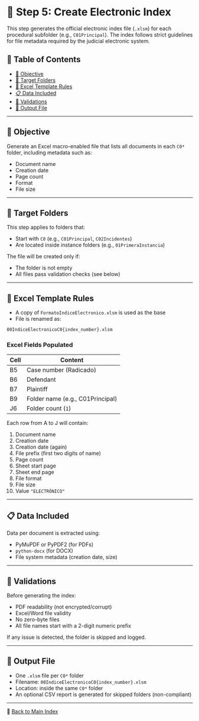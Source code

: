 # 📑 Step 5: Create Electronic Index

This step generates the official electronic index file (`.xlsm`) for each
procedural subfolder (e.g., `C01Principal`). The index follows strict
guidelines for file metadata required by the judicial electronic system.

## 📑 Table of Contents

- [🎯 Objective](#-objective)
- [📁 Target Folders](#-target-folders)
- [📄 Excel Template Rules](#-excel-template-rules)
- [📋 Data Included](#-data-included)
- [🧪 Validations](#-validations)
- [📝 Output File](#-output-file)

---

## 🎯 Objective

Generate an Excel macro-enabled file that lists all documents in each
`C0*` folder, including metadata such as:

- Document name
- Creation date
- Page count
- Format
- File size

---

## 📁 Target Folders

This step applies to folders that:

- Start with `C0` (e.g., `C01Principal`, `C02Incidentes`)
- Are located inside instance folders (e.g., `01PrimeraInstancia`)

The file will be created only if:

- The folder is not empty
- All files pass validation checks (see below)

---

## 📄 Excel Template Rules

- A copy of `FormatoIndiceElectronico.xlsm` is used as the base
- File is renamed as:

```bash
00IndiceElectronicoC0{index_number}.xlsm
```

### Excel Fields Populated

| Cell | Content                            |
|------|-------------------------------------|
| B5   | Case number (Radicado)             |
| B6   | Defendant                           |
| B7   | Plaintiff                           |
| B9   | Folder name (e.g., C01Principal)   |
| J6   | Folder count (`1`)                 |

Each row from A to J will contain:

1. Document name
2. Creation date
3. Creation date (again)
4. File prefix (first two digits of name)
5. Page count
6. Sheet start page
7. Sheet end page
8. File format
9. File size
10. Value `"ELECTRÓNICO"`

---

## 📋 Data Included

Data per document is extracted using:

- PyMuPDF or PyPDF2 (for PDFs)
- `python-docx` (for DOCX)
- File system metadata (creation date, size)

---

## 🧪 Validations

Before generating the index:

- PDF readability (not encrypted/corrupt)
- Excel/Word file validity
- No zero-byte files
- All file names start with a 2-digit numeric prefix

If any issue is detected, the folder is skipped and logged.

---

## 📝 Output File

- One `.xlsm` file per `C0*` folder
- Filename: `00IndiceElectronicoC0{index_number}.xlsm`
- Location: inside the same `C0*` folder
- An optional CSV report is generated for skipped folders (non-compliant)

---

🔗 [Back to Main Index](index.md)
